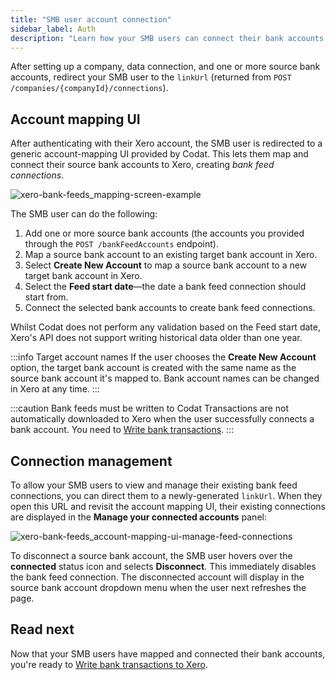```yaml
---
title: "SMB user account connection"
sidebar_label: Auth
description: "Learn how your SMB users can connect their bank accounts to Xero"
---
```


After setting up a company, data connection, and one or more source bank accounts, redirect your SMB user to the `linkUrl` (returned from `POST /companies/{companyId}/connections`).

## Account mapping UI

After authenticating with their Xero account, the SMB user is redirected to a generic account-mapping UI provided by Codat. This lets them map and connect their source bank accounts to Xero, creating _bank feed connections_.

![xero-bank-feeds_mapping-screen-example](/img/bank-feeds/xero-bank-feeds/xero-bank-feeds_annotated-manage-connected-accounts.png "Codat UI for connecting and mapping bank feed accounts to Xero.")

The SMB user can do the following:
1. Add one or more source bank accounts (the accounts you provided through the `POST /bankFeedAccounts` endpoint).
2. Map a source bank account to an existing target bank account in Xero.
3. Select **Create New Account** to map a source bank account to a new target bank account in Xero.
4. Select the **Feed start date**&mdash;the date a bank feed connection should start from. 
5. Connect the selected bank accounts to create bank feed connections.

Whilst Codat does not perform any validation based on the Feed start date, Xero's API does not support writing historical data older than one year. 

:::info Target account names
If the user chooses the **Create New Account** option, the target bank account is created with the same name as the source bank account it's mapped to. Bank account names can be changed in Xero at any time.
:::

:::caution Bank feeds must be written to Codat
Transactions are not automatically downloaded to Xero when the user successfully connects a bank account. You need to [Write bank transactions](/integrations/bank-feeds/xero-bank-feeds/xero-bank-feeds-push-bank-transactions).
:::

## Connection management
To allow your SMB users to view and manage their existing bank feed connections, you can direct them to a newly-generated `linkUrl`. When they open this URL and revisit the account mapping UI, their existing connections are displayed in the **Manage your connected accounts** panel:

![xero-bank-feeds_account-mapping-ui-manage-feed-connections](/img/bank-feeds/xero-bank-feeds/xero-bank-feeds_account-mapping-ui-manage-feed-connections.png "Codat-provided account mapping UI showing several connected accounts in the bottom panel.")

To disconnect a source bank account, the SMB user hovers over the **connected** status icon and selects **Disconnect**. This immediately disables the bank feed connection. The disconnected account will display in the source bank account dropdown menu when the user next refreshes the page.


## Read next

Now that your SMB users have mapped and connected their bank accounts, you're ready to [Write bank transactions to Xero](/integrations/bank-feeds/xero-bank-feeds/xero-bank-feeds-push-bank-transactions).

